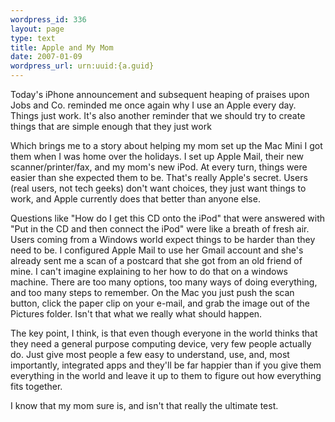 ```yaml
--- 
wordpress_id: 336
layout: page
type: text
title: Apple and My Mom
date: 2007-01-09  
wordpress_url: urn:uuid:{a.guid}
---
```

<p>Today's iPhone announcement and subsequent heaping of praises upon Jobs and Co. reminded me once again why I use an Apple every day.  Things just work.  It's also another reminder that we should try to create things that are simple enough that they just work  </p>

<p>Which brings me to a story about helping my mom set up the Mac Mini I got them when I was home over the holidays.  I set up Apple Mail, their new scanner/printer/fax, and my mom's new iPod.  At every turn, things were easier than she expected them to be.  That's really Apple's secret.  Users (real users, not tech geeks) don't want choices, they just want things to work, and Apple currently does that better than anyone else.</p>

<p>Questions like "How do I get this CD onto the iPod" that were answered with "Put in the CD and then connect the iPod" were like a breath of fresh air.  Users coming from a Windows world expect things to be harder than they need to be.  I configured Apple Mail to use her Gmail account and she's already sent me a scan of a postcard that she got from an old friend of mine.  I can't imagine explaining to her how to do that on a windows machine.  There are too many options, too many ways of doing everything, and too many steps to remember.  On the Mac you just push the scan button, click the paper clip on your e-mail, and grab the image out of the Pictures folder.  Isn't that what we really what should happen.  </p>

<p>The key point, I think, is that even though everyone in the world thinks that they need a general purpose computing device, very few people actually do.  Just give most people a few easy to understand, use, and, most importantly, integrated apps and they'll be far happier than if you give them everything in the world and leave it up to them to figure out how everything fits together.</p>

<p>I know that my mom sure is, and isn't that really the ultimate test.</p>
